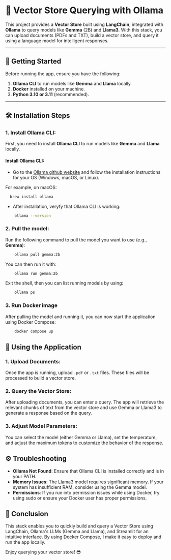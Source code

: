 # 🧠 **Vector Store Querying with Ollama**

This project provides a **Vector Store** built using **LangChain**, integrated with **Ollama** to query models like **Gemma** (2B) and **Llama3**. With this stack, you can upload documents (PDFs and TXT), build a vector store, and query it using a language model for intelligent responses. 

---

## 🚀 **Getting Started**

Before running the app, ensure you have the following:

1. **Ollama CLI** to run models like **Gemma** and **Llama** locally.
2. **Docker** installed on your machine.
3. **Python 3.10 or 3.11** (recommended).

---

## 🛠️ **Installation Steps**

### 1. Install **Ollama CLI**:

First, you need to install **Ollama CLI** to run models like **Gemma** and **Llama** locally.

#### **Install Ollama CLI**:
- Go to the [Ollama github website](https://github.com/ollama/ollama) and follow the installation instructions for your OS (Windows, macOS, or Linux).
  
For example, on macOS:
```bash
  brew install ollama
```

- After installation, veryfy that Ollama CLI is working:
```bash
    ollama --version
```

### 2. Pull the model:
Run the following command to pull the model you want to use (e.g., **Gemma**):
```bash
    ollama pull gemma:2b
```
You can then run it with:
```bash
    ollama run gemma:2b
```

Exit the shell, then you can list running models by using:
```bash
    ollama ps
```

### 3. Run Docker image
After pulling the model and running it, you can now start the application using Docker Compose:

```bash
    docker compose up
```

## 🎯 Using the Application

### 1. Upload Documents:
Once the app is running, upload `.pdf` or `.txt` files. These files will be processed to build a vector store.
### 2. Query the Vector Store:
After uploading documents, you can enter a query. The app will retrieve the relevant chunks of text from the vector store and use Gemma or Llama3 to generate a response based on the query.
### 3. Adjust Model Parameters:
You can select the model (either Gemma or Llama), set the temperature, and adjust the maximum tokens to customize the behavior of the response.

## ⚙️ Troubleshooting
- **Ollama Not Found**: Ensure that Ollama CLI is installed correctly and is in your PATH.
- **Memory Issues**: The Llama3 model requires significant memory. If your system has insufficient RAM, consider using the Gemma model.
- **Permissions**: If you run into permission issues while using Docker, try using sudo or ensure your Docker user has proper permissions.

## 🔧 Conclusion
This stack enables you to quickly build and query a Vector Store using LangChain, Ollama's LLMs (Gemma and Llama), and Streamlit for an intuitive interface. By using Docker Compose, I make it easy to deploy and run the app locally.

Enjoy querying your vector store! 😎